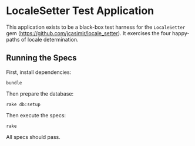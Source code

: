 # LocaleSetter Test Application

This application exists to be a black-box test harness for the `LocaleSetter` gem (https://github.com/jcasimir/locale_setter). It exercises the four happy-paths of locale determination.

## Running the Specs

First, install dependencies:

```
bundle
```

Then prepare the database:

```
rake db:setup
```

Then execute the specs:

```
rake
```

All specs should pass.
